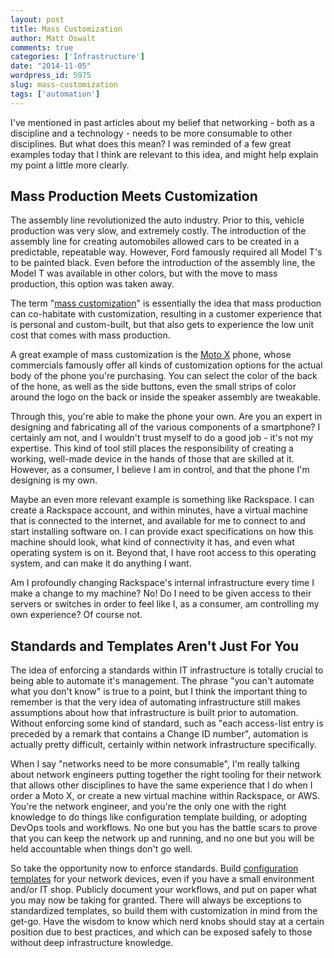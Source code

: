 ```yaml
---
layout: post
title: Mass Customization
author: Matt Oswalt
comments: true
categories: ['Infrastructure']
date: "2014-11-05"
wordpress_id: 5975
slug: mass-customization
tags: ['automation']
---
```



I've mentioned in past articles about my belief that networking - both as a discipline and a technology - needs to be more consumable to other disciplines. But what does this mean? I was reminded of a few great examples today that I think are relevant to this idea, and might help explain my point a little more clearly.

## Mass Production Meets Customization

The assembly line revolutionized the auto industry. Prior to this, vehicle production was very slow, and extremely costly. The introduction of the assembly line for creating automobiles allowed cars to be created in a predictable, repeatable way. However, Ford famously required all Model T's to be painted black. Even before the introduction of the assembly line, the Model T was available in other colors, but with the move to mass production, this option was taken away.

The term "[mass customization](http://en.wikipedia.org/wiki/Mass_customization)" is essentially the idea that mass production can co-habitate with customization, resulting in a customer experience that is personal and custom-built, but that also gets to experience the low unit cost that comes with mass production.

A great example of mass customization is the [Moto X](https://www.motorola.com/us/motomaker?pid=FLEXR2&action=designNew) phone, whose commercials famously offer all kinds of customization options for the actual body of the phone you're purchasing. You can select the color of the back of the hone, as well as the side buttons, even the small strips of color around the logo on the back or inside the speaker assembly are tweakable.

Through this, you're able to make the phone your own. Are you an expert in designing and fabricating all of the various components of a smartphone? I certainly am not, and I wouldn't trust myself to do a good job - it's not my expertise. This kind of tool still places the responsibility of creating a working, well-made device in the hands of those that are skilled at it. However, as a consumer, I believe I am in control, and that the phone I'm designing is my own.

Maybe an even more relevant example is something like Rackspace. I can create a Rackspace account, and within minutes, have a virtual machine that is connected to the internet, and available for me to connect to and start installing software on. I can provide exact specifications on how this machine should look, what kind of connectivity it has, and even what operating system is on it. Beyond that, I have root access to this operating system, and can make it do anything I want.

Am I profoundly changing Rackspace's internal infrastructure every time I make a change to my machine? No! Do I need to be given access to their servers or switches in order to feel like I, as a consumer, am controlling my own experience? Of course not.

## Standards and Templates Aren't Just For You

The idea of enforcing a standards within IT infrastructure is totally crucial to being able to automate it's management. The phrase "you can't automate what you don't know" is true to a point, but I think the important thing to remember is that the very idea of automating infrastructure still makes assumptions about how that infrastructure is built prior to automation. Without enforcing some kind of standard, such as "each access-list entry is preceded by a remark that contains a Change ID number", automation is actually pretty difficult, certainly within network infrastructure specifically.

When I say "networks need to be more consumable", I'm really talking about network engineers putting together the right tooling for their network that allows other disciplines to have the same experience that I do when I order a Moto X, or create a new virtual machine within Rackspace, or AWS. You're the network engineer, and you're the only one with the right knowledge to do things like configuration template building, or adopting DevOps tools and workflows. No one but you has the battle scars to prove that you can keep the network up and running, and no one but you will be held accountable when things don't go well.

So take the opportunity now to enforce standards. Build [configuration templates](https://oswalt.dev/2014/03/network-config-templates-jinja2/) for your network devices, even if you have a small environment and/or IT shop. Publicly document your workflows, and put on paper what you may now be taking for granted. There will always be exceptions to standardized templates, so build them with customization in mind from the get-go. Have the wisdom to know which nerd knobs should stay at a certain position due to best practices, and which can be exposed safely to those without deep infrastructure knowledge.

